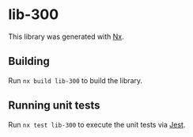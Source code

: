 # lib-300

This library was generated with [Nx](https://nx.dev).

## Building

Run `nx build lib-300` to build the library.

## Running unit tests

Run `nx test lib-300` to execute the unit tests via [Jest](https://jestjs.io).
